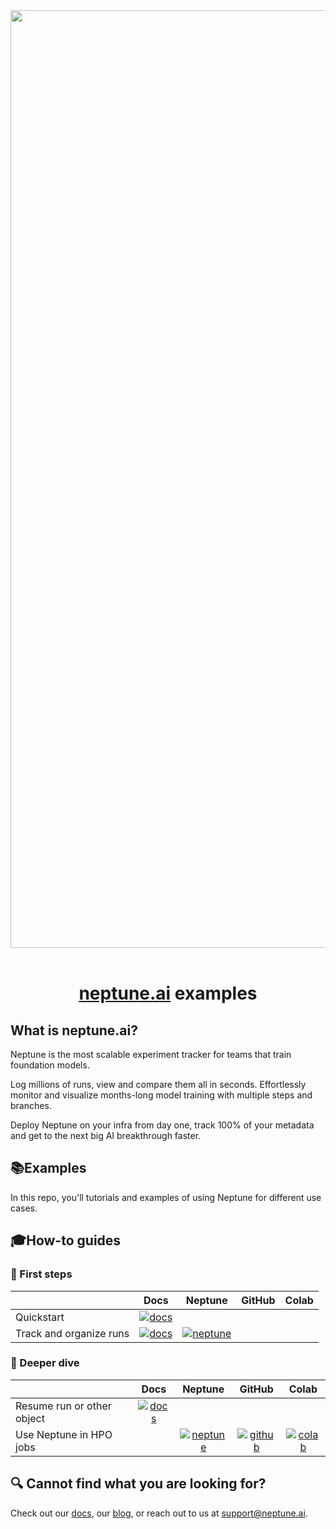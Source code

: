 <div align="center">
    <img src="https://neptune.ai/wp-content/uploads/2024/07/Facebook-cover-image.png" width="1500" />
    &nbsp;
 <h1><a href="https://neptune.ai">neptune.ai</a> examples</h1>
</div>

## What is neptune.ai?

Neptune is the most scalable experiment tracker for teams that train foundation models.  

Log millions of runs, view and compare them all in seconds. Effortlessly monitor and visualize months-long model training with multiple steps and branches.  

Deploy Neptune on your infra from day one, track 100% of your metadata and get to the next big AI breakthrough faster.
&nbsp;

## 📚Examples

In this repo, you'll tutorials and examples of using Neptune for different use cases.

## 🎓How-to guides

### 👶 First steps

| | Docs | Neptune | GitHub | Colab
| ----------- | :---: | :---: | :------: | :---:
| Quickstart | [![docs]](https://docs-beta.neptune.ai/quickstart) |
| Track and organize runs | [![docs]](https://docs-beta.neptune.ai/experiments_table) | [![neptune]](https://scale.neptune.ai/o/neptune/org/LLM-training-example/runs/table?viewId=9d0e03d5-d0e9-4c0a-a546-f065181de1d2&detailsTab=metadata&dash=table&type=run&compare=auto-5)

### 🧑 Deeper dive

| | Docs | Neptune | GitHub | Colab
| ----------- | :---: | :---: | :------: | :---:
| Resume run or other object | [![docs]](https://docs-beta.neptune.ai/resume_run)
| Use Neptune in HPO jobs | | [![neptune]](https://scale.neptune.ai/o/examples/org/hpo/runs/table?viewId=9d44261f-32a1-42e7-96ff-9b35edc4be66) | [![github]](how-to-guides/hpo/notebooks/Neptune_HPO.ipynb) | [![colab]](https://colab.research.google.com/github/neptune-ai/scale-examples/blob/master/how-to-guides/hpo/notebooks/Neptune_HPO.ipynb) |

## 🔍 Cannot find what you are looking for?
Check out our [docs](https://docs-beta.neptune.ai/), our [blog](https://neptune.ai/blog), or reach out to us at support@neptune.ai.


<!--- Resources -->
[docs]: https://neptune.ai/wp-content/uploads/2023/06/file_icon.svg "Read the documentation"
[neptune]: https://neptune.ai/wp-content/uploads/2023/01/Signet-svg-16x16-1.svg "See Neptune example"
[github]: https://neptune.ai/wp-content/uploads/2023/06/Github-Monochrome-1.svg "See code on GitHub"
[colab]: https://neptune.ai/wp-content/uploads/colab-icon.png "Open in Colab"
